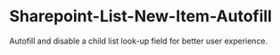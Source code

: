 # Sharepoint-List-New-Item-Autofill
Autofill and disable a child list look-up field for better user experience.
